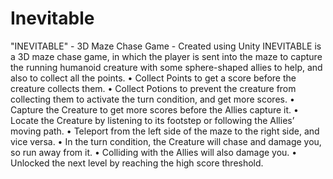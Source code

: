 # Inevitable
"INEVITABLE" - 3D Maze Chase Game - Created using Unity
INEVITABLE is a 3D maze chase game, in which the player is sent into the maze to capture the running humanoid creature with some sphere-shaped allies to help, and also to collect all the points.
• Collect Points to get a score before the creature collects them.
• Collect Potions to prevent the creature from collecting them to activate the turn condition, and get more scores.
• Capture the Creature to get more scores before the Allies capture it.
• Locate the Creature by listening to its footstep or following the Allies’ moving path.
• Teleport from the left side of the maze to the right side, and vice versa.
• In the turn condition, the Creature will chase and damage you, so run away from it.
• Colliding with the Allies will also damage you.
• Unlocked the next level by reaching the high score threshold.
